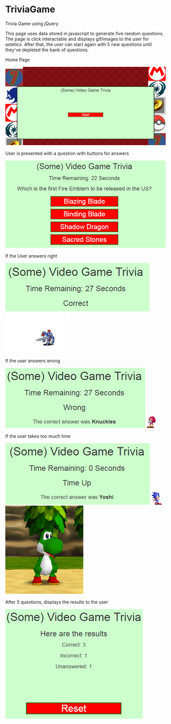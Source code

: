 # TriviaGame
Trivia Game using jQuery

This page uses data stored in javascript to generate five random questions. The page is click interactable and displays gif/images to the user for astetics. After that, the user can start again with 5 new questions until they've depleted the bank of questions.

Home Page

![Home](/assets/images/Trivia-Game-Home.PNG)

User is presented with a question with buttons for answers

![Ques](/assets/images/Trivia-Game-Ques.PNG)

If the User answers right

![Correct](/assets/images/Trivia-Game-Correct.PNG)
![BlazingBlade](/assets/images/EliwoodCritical.gif)

If the user answers wrong

![Incorrect](/assets/images/Trivia-Game-Incorrect.PNG)
![Knuckles](/assets/images/knucklesLaugh.gif)

If the user takes too much time

![TimeUp](/assets/images/Trivia-Game-Time.PNG)
![Waiting](/assets/images/sonicPointing.gif)
![Yoshi](/assets/images/yoshi.gif)

After 5 questions, displays the results to the user

![Results](/assets/images/Trivia-Game-Results.PNG)
